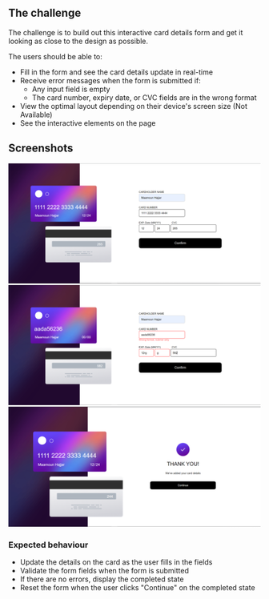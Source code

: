## The challenge

The challenge is to build out this interactive card details form and get it looking as close to the design as possible.

The users should be able to: 

- Fill in the form and see the card details update in real-time
- Receive error messages when the form is submitted if:
  - Any input field is empty
  - The card number, expiry date, or CVC fields are in the wrong format
- View the optimal layout depending on their device's screen size (Not Available)
- See the interactive elements on the page


## Screenshots

![Normal](images/ss1.PNG)
![Error](images/ss2.PNG)
![Done](images/ss3.PNG)


### Expected behaviour

- Update the details on the card as the user fills in the fields
- Validate the form fields when the form is submitted
- If there are no errors, display the completed state
- Reset the form when the user clicks "Continue" on the completed state
